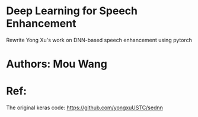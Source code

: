 # Deep Learning for Speech Enhancement
Rewrite Yong Xu's work on DNN-based speech enhancement using pytorch
# Authors: Mou Wang

# Ref:
The original keras code: https://github.com/yongxuUSTC/sednn
